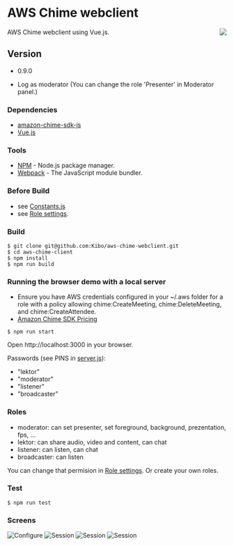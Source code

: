 # AWS Chime webclient

<img align="right" src="https://raw.githubusercontent.com/Kibo/aws-chime-webclient/master/src/img/aws-chime-webclient-logo_300.png">

AWS Chime webclient using Vue.js.

## Version
- 0.9.0

- Log as moderator (You can change the role 'Presenter' in Moderator panel.)

### Dependencies
- [amazon-chime-sdk-js](https://github.com/aws/amazon-chime-sdk-js)
- [Vue.js](https://vuejs.org/)

### Tools
- [NPM](https://npmjs.org) - Node.js package manager.
- [Webpack](https://webpack.js.org/) - The JavaScript module bundler.

### Before Build
- see [Constants.js](https://github.com/Kibo/aws-chime-webclient/blob/master/src/modules/constants/Constants.js)
- see [Role settings](https://github.com/Kibo/aws-chime-webclient/blob/master/src/roles).

### Build
```
$ git clone git@github.com:Kibo/aws-chime-webclient.git
$ cd aws-chime-client
$ npm install
$ npm run build
```
### Running the browser demo with a local server
* Ensure you have AWS credentials configured in your ~/.aws folder for a role with a policy allowing chime:CreateMeeting, chime:DeleteMeeting, and chime:CreateAttendee.
* [Amazon Chime SDK Pricing](https://aws.amazon.com/chime/pricing/#Chime_SDK_)

```
$ npm run start
```
Open http://localhost:3000 in your browser.

Passwords (see PINS in [server.js](https://github.com/Kibo/aws-chime-webclient/blob/master/server.js)):
- "lektor"
- "moderator"
- "listener"
- "broadcaster"

### Roles
- moderator: can set presenter, set foreground, background, prezentation, fps, ...
- lektor: can share audio, video and content, can chat
- listener: can listen, can chat
- broadcaster: can listen

You can change that permision in [Role settings](https://github.com/Kibo/aws-chime-webclient/blob/master/src/roles). Or create your own roles.

### Test
```
$ npm run test
```

### Screens

<img src="https://raw.githubusercontent.com/Kibo/aws-chime-webclient/master/src/img/screens/configure.jpg" alt="Configure">
<img src="https://raw.githubusercontent.com/Kibo/aws-chime-webclient/master/src/img/screens/prezentation1.jpg" alt="Session">
<img src="https://raw.githubusercontent.com/Kibo/aws-chime-webclient/master/src/img/screens/prezentation2.jpg" alt="Session">
<img src="https://raw.githubusercontent.com/Kibo/aws-chime-webclient/master/src/img/screens/prezentation3.jpg" alt="Session">
